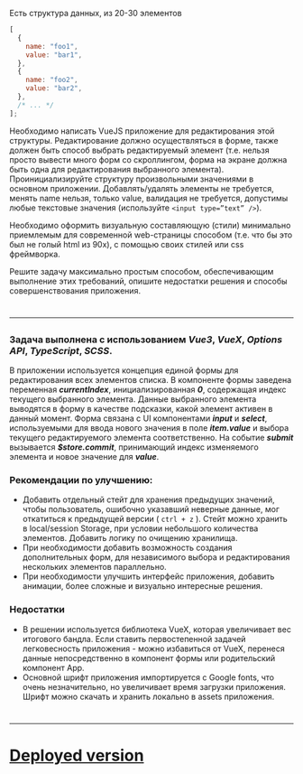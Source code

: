 Есть структура данных, из 20-30 элементов

```js
[
  {
    name: "foo1",
    value: "bar1",
  },
  {
    name: "foo2",
    value: "bar2",
  },
  /* ... */
];
```

Необходимо написать VueJS приложение для редактирования этой структуры. Редактирование должно осуществляться в форме, также должен быть способ выбрать редактируемый элемент (т.е. нельзя просто вывести много форм со скроллингом, форма на экране должна быть одна для редактирования выбранного элемента). Проинициализируйте структуру произвольными значениями в основном приложении. Добавлять/удалять элементы не требуется, менять name нельзя, только value, валидация не требуется, допустимы любые текстовые значения (используйте `<input type=”text” />`).

Необходимо оформить визуальную составляющую (стили) минимально приемлемым для современной web-страницы способом (т.е. что бы это был не голый html из 90х), с помощью своих стилей или css фреймворка.

Решите задачу максимально простым способом, обеспечивающим выполнение этих требований, опишите недостатки решения и способы совершенствования приложения.

# <hr>

### Задача выполнена с использованием <i>Vue3</i>, <i>VueX</i>, <i>Options API</i>, <i>TypeScript</i>, <i>SCSS</i>.

В приложении используется концепция единой формы для редактирования всех элементов списка. В компоненте формы заведена переменная <strong><i>currentIndex</i></strong>, инициализированная <strong><i>0</i></strong>, содержащая индекс текущего выбранного элемента. Данные выбранного элемента выводятся в форму в качестве подсказки, какой элемент активен в данный момент. Форма связана с UI компонентами <strong><i>input</i></strong> и <strong><i>select</i></strong>, используемыми для ввода нового значения в поле <strong><i>item.value</i></strong> и выбора текущего редактируемого элемента соответственно.
На событие <strong><i>submit</i></strong> вызывается <strong><i>$store.commit</i></strong>, принимающий индекс изменяемого элемента и новое значение для <strong><i>value</i></strong>.

### Рекомендации по улучшению:

- Добавить отдельный стейт для хранения предыдущих значений, чтобы пользователь, ошибочно указавший неверные данные, мог откатиться к предыдущей версии ( `ctrl + z` ). Стейт можно хранить в local/session Storage, при условии небольшого количества элементов. Добавить логику по очищению хранилища.
- При необходимости добавить возможность создания дополнительных форм, для независимого выбора и редактирования нескольких элементов параллельно.
- При необходимости улучшить интерфейс приложения, добавить анимации, более сложные и визуально интересные решения.

### Недостатки

- В решении используется библиотека VueX, которая увеличивает вес итогового бандла. Если ставить первостепенной задачей легковесность приложения - можно избавиться от VueX, перенеся данные непосредственно в компонент формы или родительский компонент App.
- Основной шрифт приложения импортируется с Google fonts, что очень незначительно, но увеличивает время загрузки приложения. Шрифт можно скачать и хранить локально в assets приложения.

# <hr>

# [Deployed version](https://editing-form.onrender.com)
